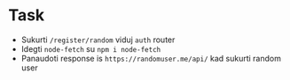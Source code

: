 # Task
- Sukurti `/register/random` viduj `auth` router
- Idegti `node-fetch` su `npm i node-fetch`
- Panaudoti response is `https://randomuser.me/api/` kad sukurti random user